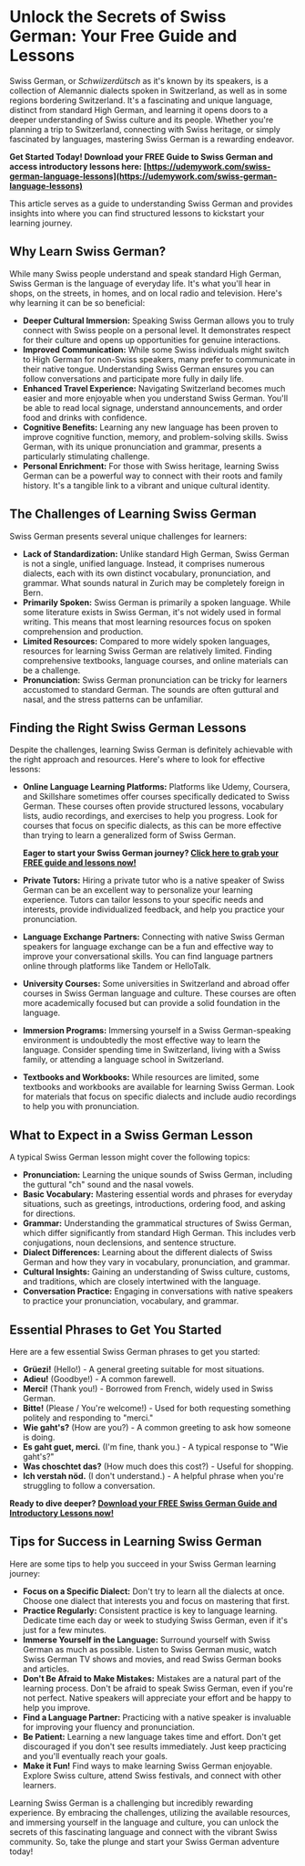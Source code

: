 # Unlock the Secrets of Swiss German: Your Free Guide and Lessons

Swiss German, or *Schwiizerdütsch* as it's known by its speakers, is a collection of Alemannic dialects spoken in Switzerland, as well as in some regions bordering Switzerland. It's a fascinating and unique language, distinct from standard High German, and learning it opens doors to a deeper understanding of Swiss culture and its people. Whether you're planning a trip to Switzerland, connecting with Swiss heritage, or simply fascinated by languages, mastering Swiss German is a rewarding endeavor.

**Get Started Today! Download your FREE Guide to Swiss German and access introductory lessons here: [https://udemywork.com/swiss-german-language-lessons](https://udemywork.com/swiss-german-language-lessons)**

This article serves as a guide to understanding Swiss German and provides insights into where you can find structured lessons to kickstart your learning journey.

## Why Learn Swiss German?

While many Swiss people understand and speak standard High German, Swiss German is the language of everyday life. It's what you'll hear in shops, on the streets, in homes, and on local radio and television. Here's why learning it can be so beneficial:

*   **Deeper Cultural Immersion:** Speaking Swiss German allows you to truly connect with Swiss people on a personal level. It demonstrates respect for their culture and opens up opportunities for genuine interactions.
*   **Improved Communication:** While some Swiss individuals might switch to High German for non-Swiss speakers, many prefer to communicate in their native tongue. Understanding Swiss German ensures you can follow conversations and participate more fully in daily life.
*   **Enhanced Travel Experience:** Navigating Switzerland becomes much easier and more enjoyable when you understand Swiss German. You'll be able to read local signage, understand announcements, and order food and drinks with confidence.
*   **Cognitive Benefits:** Learning any new language has been proven to improve cognitive function, memory, and problem-solving skills. Swiss German, with its unique pronunciation and grammar, presents a particularly stimulating challenge.
*   **Personal Enrichment:** For those with Swiss heritage, learning Swiss German can be a powerful way to connect with their roots and family history. It's a tangible link to a vibrant and unique cultural identity.

## The Challenges of Learning Swiss German

Swiss German presents several unique challenges for learners:

*   **Lack of Standardization:** Unlike standard High German, Swiss German is not a single, unified language. Instead, it comprises numerous dialects, each with its own distinct vocabulary, pronunciation, and grammar. What sounds natural in Zurich may be completely foreign in Bern.
*   **Primarily Spoken:** Swiss German is primarily a spoken language. While some literature exists in Swiss German, it's not widely used in formal writing. This means that most learning resources focus on spoken comprehension and production.
*   **Limited Resources:** Compared to more widely spoken languages, resources for learning Swiss German are relatively limited. Finding comprehensive textbooks, language courses, and online materials can be a challenge.
*   **Pronunciation:** Swiss German pronunciation can be tricky for learners accustomed to standard German. The sounds are often guttural and nasal, and the stress patterns can be unfamiliar.

## Finding the Right Swiss German Lessons

Despite the challenges, learning Swiss German is definitely achievable with the right approach and resources. Here's where to look for effective lessons:

*   **Online Language Learning Platforms:** Platforms like Udemy, Coursera, and Skillshare sometimes offer courses specifically dedicated to Swiss German. These courses often provide structured lessons, vocabulary lists, audio recordings, and exercises to help you progress. Look for courses that focus on specific dialects, as this can be more effective than trying to learn a generalized form of Swiss German.

    **Eager to start your Swiss German journey? [Click here to grab your FREE guide and lessons now!](https://udemywork.com/swiss-german-language-lessons)**

*   **Private Tutors:** Hiring a private tutor who is a native speaker of Swiss German can be an excellent way to personalize your learning experience. Tutors can tailor lessons to your specific needs and interests, provide individualized feedback, and help you practice your pronunciation.
*   **Language Exchange Partners:** Connecting with native Swiss German speakers for language exchange can be a fun and effective way to improve your conversational skills. You can find language partners online through platforms like Tandem or HelloTalk.
*   **University Courses:** Some universities in Switzerland and abroad offer courses in Swiss German language and culture. These courses are often more academically focused but can provide a solid foundation in the language.
*   **Immersion Programs:** Immersing yourself in a Swiss German-speaking environment is undoubtedly the most effective way to learn the language. Consider spending time in Switzerland, living with a Swiss family, or attending a language school in Switzerland.
*   **Textbooks and Workbooks:** While resources are limited, some textbooks and workbooks are available for learning Swiss German. Look for materials that focus on specific dialects and include audio recordings to help you with pronunciation.

## What to Expect in a Swiss German Lesson

A typical Swiss German lesson might cover the following topics:

*   **Pronunciation:** Learning the unique sounds of Swiss German, including the guttural "ch" sound and the nasal vowels.
*   **Basic Vocabulary:** Mastering essential words and phrases for everyday situations, such as greetings, introductions, ordering food, and asking for directions.
*   **Grammar:** Understanding the grammatical structures of Swiss German, which differ significantly from standard High German. This includes verb conjugations, noun declensions, and sentence structure.
*   **Dialect Differences:** Learning about the different dialects of Swiss German and how they vary in vocabulary, pronunciation, and grammar.
*   **Cultural Insights:** Gaining an understanding of Swiss culture, customs, and traditions, which are closely intertwined with the language.
*   **Conversation Practice:** Engaging in conversations with native speakers to practice your pronunciation, vocabulary, and grammar.

## Essential Phrases to Get You Started

Here are a few essential Swiss German phrases to get you started:

*   **Grüezi!** (Hello!) - A general greeting suitable for most situations.
*   **Adieu!** (Goodbye!) - A common farewell.
*   **Merci!** (Thank you!) - Borrowed from French, widely used in Swiss German.
*   **Bitte!** (Please / You're welcome!) - Used for both requesting something politely and responding to "merci."
*   **Wie gaht's?** (How are you?) - A common greeting to ask how someone is doing.
*   **Es gaht guet, merci.** (I'm fine, thank you.) - A typical response to "Wie gaht's?"
*   **Was choschtet das?** (How much does this cost?) - Useful for shopping.
*   **Ich verstah nöd.** (I don't understand.) - A helpful phrase when you're struggling to follow a conversation.

**Ready to dive deeper? [Download your FREE Swiss German Guide and Introductory Lessons now!](https://udemywork.com/swiss-german-language-lessons)**

## Tips for Success in Learning Swiss German

Here are some tips to help you succeed in your Swiss German learning journey:

*   **Focus on a Specific Dialect:** Don't try to learn all the dialects at once. Choose one dialect that interests you and focus on mastering that first.
*   **Practice Regularly:** Consistent practice is key to language learning. Dedicate time each day or week to studying Swiss German, even if it's just for a few minutes.
*   **Immerse Yourself in the Language:** Surround yourself with Swiss German as much as possible. Listen to Swiss German music, watch Swiss German TV shows and movies, and read Swiss German books and articles.
*   **Don't Be Afraid to Make Mistakes:** Mistakes are a natural part of the learning process. Don't be afraid to speak Swiss German, even if you're not perfect. Native speakers will appreciate your effort and be happy to help you improve.
*   **Find a Language Partner:** Practicing with a native speaker is invaluable for improving your fluency and pronunciation.
*   **Be Patient:** Learning a new language takes time and effort. Don't get discouraged if you don't see results immediately. Just keep practicing and you'll eventually reach your goals.
*   **Make it Fun!** Find ways to make learning Swiss German enjoyable. Explore Swiss culture, attend Swiss festivals, and connect with other learners.

Learning Swiss German is a challenging but incredibly rewarding experience. By embracing the challenges, utilizing the available resources, and immersing yourself in the language and culture, you can unlock the secrets of this fascinating language and connect with the vibrant Swiss community. So, take the plunge and start your Swiss German adventure today!
